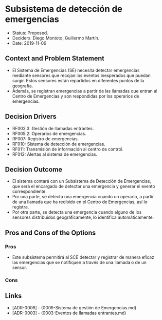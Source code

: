 # Subsistema de detección de emergencias

* Status: Proposed.
* Deciders: Diego Montoto, Guillermo Martín.
* Date: 2019-11-09

## Context and Problem Statement

* El Sistema de Emergencias (SE) necesita detectar emergencias mediante sensores que recojan los eventos inesperados que puedan surgir. Estos sensores están repartidos en diferentes puntos de la geografía.
* Además, se registran emergencias a partir de las llamadas que entran al Centro de Emergencias y son respondidas por los operarios de emergencias.

## Decision Drivers

* RF002.3: Gestión de llamadas entrantes.
* RF005.2: Operarios de emergencias.
* RF007: Registro de emergencias.
* RF010: Sistema de detección de emergencias.
* RF011: Transmisión de información al centro de control.
* RF012: Alertas al sistema de emergencias.

## Decision Outcome

* El sistema contará con un Subsistema de Detección de Emergencias, que será el encargado de detectar una emergencia y generar el evento correspondiente.
* Por una parte, se detecta una emergencia cuando un operario, a partir de una llamada que ha recibido en el Centro de Emergencias, así lo registra.
* Por otra parte, se detecta una emergencia cuando alguno de los sensores distribuidos geográficamente, lo identifica automáticamente.

## Pros and Cons of the Options

### Pros

* Este subsistema permitirá al SCE detectar y registrar de manera eficaz las emergencias que se notifiquen a través de una llamada o de un sensor.

### Cons

## Links 
* [ADR-0009] - (0009-Sistema de gestión de Emergencias.md)
* [ADR-0003] - (0003-Eventos de llamadas entrantes.md)
